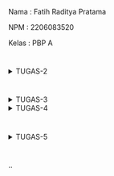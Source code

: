 Nama    : Fatih Raditya Pratama

NPM     : 2206083520

Kelas   : PBP A
#
<details>
<summary>TUGAS-2</summary>
1.  
Membuat proyek baru di Django:  

-pertama bikin directory baru  

-nyalakan virtual environment di directory dan masukkan requirements.txt yang berisi
requirements yang dibutuhkan  

-install semua lewat pip install  

-menjalankan command "python manage.py startapp ('app name')"di directory  

-tambahkan 'app name'(disini namanya 'main') di installed_apps dalam settings.py direktori project  

-Setelah itu kita akan mmebuat directory templates dalam directory 'main' dan akan menambahkan
main.html ke dalamnya  

-Untuk membuat models, kita bisa melakukan:  
```python
class Product(models.Model):
    name = models.CharField(max_length=255)
    amount = models.IntegerField()
    description = models.TextField()
```


untuk name, amount, dan description, pakai field yang sesuai, untuk
models.Model adalah kelas dasar yang digunakan untuk mendefinisikan model dalam Django.
Tidak lupa setelah ini kita perlu migrasi model data ini  untuk mengubah struktur tabel basis data 
sesuai dengan perubahan model yang didefinisikan dalam kode, kita bisa melakukan migrasi dengan cara:

python manage.py makemigrations ---> makemigrations menciptakan berkas migrasi yang berisi perubahan model yang belum diaplikasikan ke dalam basis data

diikuti dengan

python manage.py migrate ---> migrate mengaplikasikan perubahan model yang ada di basis data

-Setelah pembuatan model dan migrasi model selesai, kita bisa membuat function di views untuk di return ke html kita dengan cara:
```python
def show_main(request):
    context = {
        'name': 'Fatih Raditya Pratama',
        'class': 'PBP A',
    }

    return render(request, "main.html", context)

```

-Kita bisa melakukan routing ke main.html dengan cara:
```python
from django.urls import path, include
from main.views import show_main

app_name = 'main'

urlpatterns = [
    path('', show_main, name='show_main'),
    path('main/',include('main.urls'))
]
```
path 'main/' akan mengarahkan ke urls.py di directory main

-Setelah semua ini selesai, kita tinggal commit dan push ke repository github dan hubungkan ke adaptable

2.
![BAGAN-WebBasedDjangoApp!](PBP-Tugas2.png)

-Jadi, saat client melakukan request, dan jika valid diterima oleh web server, dan
diturunkan ke Django
-Django menentukan URL
-URL akan menentukan view mana yang dipilih
-view akan mengambil model
-models tersebut digunakan view untuk diteruskan ke template(html)
-template(html) diteruskan dan ditampilkan ke pengguna

3.
Venv(Virtual Environment), berguna untuk menjalankan project dengan dependencies yang berbeda-beda dalam
satu sistem operasi yang sama.


4. 
Perbedaan MVC, MVT, dan MVVM
-MVC(Model-View-Controller)
-MVT(Model-View-Template)
-MVVM(Model-View-Viewmodel)
Pada ketiga ini, model dan view itu sama, model untuk mengelola data aplikasi dan
view adalah bagian yang mengatur bagaimana data dari model ditampilkan ke user.

-Pada MVC, Controller bertanggung jawab untuk menerima input dari user dan mengupdate
view dan model
-Pada MVT, Template bertanggung jawab untuk menampilkan hasil kepada user (biasanya html)
-Pada MVVM, ViewModel bertanggung jawab untuk menghubungkan view dan model, jadi kayak
semacam gabungan antara view dan model

P.S
Selain 2 tes di tests.py saya menambahkan satu test lagi
</details>

#
<details>
<summary>TUGAS-3</summary>


1.
Perbedaan form POST dan form GET pada Django:

POST
Metode POST mengirimkan data sebagai bagian dari permintaan HTTP, yang tidak terlihat di URL

GET
Metode GET bundling data menjadi string yang nantinya akan ditampilkan pada URL.

Sumber:
https://docs.djangoproject.com/en/4.2/topics/forms/#:~:text=GET%20and%20POST%20are%20typically,the%20state%20of%20the%20system.

2.
HTML vs XML vs Json

HTML: HTML memiliki elemen khusus dan atribut yang digunakan untuk menentukan struktur dan tampilan konten web, jadi biasanya digunakan untuk halaman web, html juga bisa diubah tampilannya dengan menggunakan CSS dan Javascript.

XML: Dokumen XML membentuk struktur seperti tree yang dimulai dari root, lalu branch, hingga berakhir pada leaves. Dokumen XML harus mengandung sebuah root element yang merupakan parent dari elemen lainnya. XML memungkinkan penggunaan karakteristik khusus dan definisi dari dokumen karena XML didesain menjadi self-descriptive, kita bisa paham apa yang ada di XML dengan membaca XML nya. XML lebih mudah dibaca bagi orang awam.

Json: Json merupakan pasangan *key* *value* pair seperti dictionary pada Python dan map di Java, Json akan lebih sulit dipahami bagi orang awam yang melihat tapi pasti akan lebih mudah dipahami bagi pengembang karena Json merupakan turunan dari Javascript.

3.
Kenapa Json sering digunakan?

Json adalah turunan dari Javascript sehingga orang-orang yang berpangalaman dengan Javascript tentunya akan lebih suka menggunakan Json, dan karena Javascript juga banyak yang pakai, pasti yang pakai Json juga banyak. Selain itu, Json dinilai *lightweight*.

4.
-Making Forms

Untuk membuat forms pertama kita buat file forms.py di main aplikasi, kita bisa menggunakan
ModelForm dari Django dan import Product dari models yang ada di main, setelah itu, kita bisa
assign model=Product untuk menyimpan objek yang dibuat di form menjadi objek Product. Setelah itu
kita akan menambahkan fields yang telah kita buat di models yaitu name,price, dan description.

Setelah membuat forms.py kita bisa menambahkan method create_product di views untuk menambahkan
product yang kita buat di form ketika kita submit form-nya. kita declare form = ProductForm(request.POST or None) 
untuk membuat ProductForm berdasarkan input user di request.POST. Setelah itu, kita bisa cek apakah form nya
sudah valid atau belum dan kita simpan. Kita juga bisa gunakan HTTPResponseRedirect untuk redirect setelah data form
berhasil di simpan. 

Setelah itu, kita bisa menambahkan products nya di fungsi show_main yang ada di views untuk menampilkannya. Dan juga
kita harus menambahkan fungsi create_product di urls.py dan menambahkan path untuk menuju halaman form pembuatan product.
Setelah itu barulah kita buat halaman html nya.

2&3.  

-Menambahkan fungsi di views untuk Show HTML, XML, JSON, XML by ID, dan JSON by ID  

-Menambahkan routing  

-HTML:  

fungsi untuk show HTML sudah ada dari tugas sebelumnya yaitu show_main yang akan menggunakan fungsi render untuk mengambil 3 argumen yaitu context, request, dan main.html yang nantinya akan di render di satu main.html

-XML:  

Untuk mengembalikan data dalam bentuk XML kita bisa menggunakan serializer dan HTTPResponse, serializer digunakan untuk
mengubah/transalasi objek menjadi XML, lalu kita akan membuat fungsi show_xml yang akan return HTTPResponse untuk menampilkan
objek dalam bentuk xml
```python
return HttpResponse(serializers.serialize("xml", data), content_type="application/xml")
```
HTTPResponse berguna untuk mengembalikan menjadi laman yang bisa dilihat, setelah ini tidak lupa kita akan menambahkan path di
urls.py untuk menampilkan laman dalam fomat xml
```python
path('xml/', show_xml, name='show_xml'),
```
-JSON:  

Untuk JSon juga sama, menggunakan serializer dan HTTPResponse dan tidak lupa menambahkan path di urls.py untuk show dalam format
json, bentuk return dan path nya hanya tinggal diganti dengan json
```python
return HttpResponse(serializers.serialize("json", data), content_type="application/json")
```
ini routing nya
```python
path('json/', show_json, name='show_json'),
```
-XML & Json by ID:  

Sekarang untuk return data berdasarkan ID dalam XML dan Json kita bisa menambahkan variabel baru seperti ini.
```python
data = Product.objects.filter(pk=id)
```
Yang akan menyimpan hasil query dari data dengan id tertentu. Setelah itu barulah kita return seperti biasa
menggunakan HTTPResponse dan juga serializer, xml untuk format xml dan json untuk format json(sama seperti sebelum-sebelumnya). Tidak lupa kita akan menambahkan routing di urls.py, sama seperti sebelumnya:
```python
path('xml/<int:id>/', show_xml_by_id, name='show_xml_by_id'),

path('json/<int:id>/', show_json_by_id, name='show_json_by_id'),
```

Seperti di atas.

Screenshot Postman

![ScreenshotPostmanHTML!](PBP-Tugas3-1.png)
![ScreenshotPostmanXML!](PBP-Tugas3-2.png)
![ScreenshotPostmanJSON!](PBP-Tugas3-3.png)
![ScreenshotPostmanXMLByID!](PBP-Tugas3-4.png)
![ScreenshotPostmanJsonByID!](PBP-Tugas3-5.png)

Function untuk show jumlah barang yang ada:

Kita bisa import fungsi sum yang ada dari library django dan aggregate, fungsi sum berguna untuk
menjumlahkan numericalField, integer, float, dsb. Aggregate sendiri adalah method yang diperlukan
jika ingin menggunakan fungsi-fungsi seperti Sum, Avg, Count, Max, Min, dll. Ini semua karena
Sum, Avg, Count, Max, Min, dll itu adalah bagian dari aggregate functions yang membutuhkan aggregate
method. Berikut adalah code nya:
```python
def show_main(request):
    ...
    total_amount = products.aggregate(Sum('amount'))['amount__sum']

    context = {
        ....
        'totalAmount': total_amount,
    }

    return render(request, "main.html", context)
```
#
</details>

<details>
<summary>TUGAS-4</summary>

##
Register:

Dengan memanfaatkan UserCreationForm bawaan, kita bisa membuat tampilan html baru dan akan lakukan routing ke page tersebut, lalu dengan fungsi register di views.py dengan query berdasarkan input user di {request.POST} dan pada akhirnya akan return kembali ke main

```python
def register(request):
    form = UserCreationForm()

    if request.method == "POST":
        form = UserCreationForm(request.POST)
        if form.is_valid():
            form.save()
            messages.success(request, 'Your account has been successfully created!')
            return redirect('main:login')
    context = {'form':form}
    return render(request, 'register.html', context)
```
###
Login:

Membuat login page, kita perlu membuat suatu fungsi lagi di views.py dan akan memanfaatkan {authenticate} dan {login} dari library django, authenticate(request, username=username, password=password) digunakan untuk melakukan autentikasi pengguna berdasarkan username dan password yang diterima dari permintaan (request) yang dikirim oleh pengguna saat login. Setelah itu, kita akan buat page login.html tidak lupa dengan routing, login.html adalah sarana untuk user login dan kita akan restriksi page main dengan cara menambahkan 
```python
@login_required(login_url='/login')
```
pada fungsi show_main agar mengarahkan page ke login.html, jadi user harus login untuk melihat page main.
###
Logout:

Untuk logout, kita bisa memanfaatkan logout dari django, user akan logout berdasarkan input user dan jika logout akan kembali ke page login.
```python
def logout_user(request):
    logout(request)
    return redirect('main:login')
```
Untuk input dari user sendiri kita bisa menambahkan button logout di main.html
###
Dummy Account:

Membuat dummy account, kita bisa menggunakan fitur register yang sudah dibuat sebelumnya, saya akan membuat dua dummy account masing-masing bernama bader dan franku. Masing-masing dengan tiga data unique.
####
bader:

Akun bader berisi tiga item: HG 1/144 MS-06s Char's Zaku-II, HG 1/144 MS-05s Char's Zaku-I, dan 1/100 Full-Mechanics Gundam Aerial 

franku:

Akun franku berisi tiga item: PG RX 0 1/60 Unicorn Gundam, PG 1/60 GN-001 Gundam Exia, dan PG MS-06 F 1/60 Zaku II
###
Menghubungkan model item dengan user:

Hal ini dilakukan supaya setiap account punya item-item unik tersendiri yang berbeda dengan akun lain. Untuk melakukan ini, kita bisa menambahkan model user di models.py directory main, lalu tambahkan di class product,
```python
class Product(models.Model):
    user = models.ForeignKey(User, on_delete=models.CASCADE)
    ...
```
Jadi, sebuah product akan terasosiasi dengan seorang user dengan suatu ForeignKey. Setelah itu, pada fungsi create_product di views.py bisa kita edit menjadi;
```python
def create_product(request):
 form = ProductForm(request.POST or None)

 if form.is_valid() and request.method == "POST":
     product = form.save(commit=False)
     product.user = request.user
     product.save()
     return HttpResponseRedirect(reverse('main:show_main'))
 ...
```
param commit=false berguna untuk mencegah Django untuk tidak langsung menyimpan objek yang dibuat ke dalam database, jadi objek tersebut bisa dimodifikasi dahulu sebelum disimpan. Pada kasus ini, kita akan mengisi field user dengan objek User dari return value request.user yang sedang terotorisasi untuk menandakan bahwa objek tersebut dimiliki oleh pengguna yang sedang login.
###
User details and cookies:

Untuk menambahkan detail seperti siapa yang sedang login, kita bisa menambahkan di context fungsi show_main seperti ini:
```python
def show_main(request):
    products = Product.objects.filter(user=request.user)

    context = {
        'name': request.user.username,
    ...
...
```
Dimana request.user.username akan me return username dari user yang sedang login. Untuk cookies sendiri, seperti last login nya kapan, kita bisa menambahkan di login_user;
```python
...
if user is not None:
    login(request, user)
    response = HttpResponseRedirect(reverse("main:show_main")) 
    response.set_cookie('last_login', str(datetime.datetime.now()))
    return response
...
```
Jadi dengan penambahan cookie last login, kita akan menyimpan string berupa datetime dari saat user tersebut login, dan untuk menampilkannya di main, kita tinggal menambahkan seperti di context views.py dan tampilkan di main di bawah tombol logout seperti ini;
```python
context = {
    'name': 'Pak Bepe',
    'class': 'PBP A',
    'products': products,
    'last_login': request.COOKIES['last_login'],
}
```
```html
...
<h5>Sesi terakhir login: {{ last_login }}</h5>
...
```
Oh iya, tidak lupa, kita juga akan delete cookie last_login saat logout, kita bisa menambahkan seperti ini di fungsi logout_user;
```python
response.delete_cookie('last_login')
```
##
###
Apa itu Django UserCreationForm?

Django UserCreationForm adalah impor formulir bawaan yang memudahkan pembuatan formulir pendaftaran pengguna dalam aplikasi web. Dengan formulir ini, pengguna baru dapat mendaftar dengan mudah di situs web Anda tanpa harus menulis kode dari awal. Tapi kekurangan dari UserCreationForm ini adalah adanya keterbatasan dalam kustomisasi UI dan tidak suitable untuk penggunaan yang lebih kompleks.
###
Apa perbedaan antara autentikasi dan otorisasi dalam konteks Django, dan mengapa keduanya penting?

Authentication adalah proses untuk mengetahui siapa ini, siapa yang sedang menggunakan, contoh dari authentication adalah login. Tujuan dari adanya authentication adalah untuk memastikan sang pengguna adalah orang yang di klaim.

Authorization adalah proses verifikasi untuk memastikan apakah kita punya akses terhadap sesuatu. Jika tidak ada authorization, maka pengguna random bisa saja menghapus sesuatu yang penting milik pengguna tertentu.

Keduanya ini sangatlah penting karena dua ini adalah dasar konsep keamanan aplikasi web.
###
Cookies?

Cookies adalah data kecil yang disimpan pada perangkat pengguna oleh browser web sebagai respons atas permintaan dari server web. Data ini dapat berupa informasi singkat, seperti pengenal sesi, preferensi pengguna, atau informasi lainnya yang diperlukan oleh aplikasi web. Cookies memungkinkan aplikasi web untuk menyimpan informasi di perangkat pengguna dan mengaksesnya kembali di masa mendatang. Cookies pada django pada dasarnya juga melakukan hal yang sama.
###
Apakah penggunaan cookies aman secara default dalam pengembangan web, atau apakah ada risiko potensial yang harus diwaspadai?

Walaupun cookies adalah hal yang umum dalam sebuah aplikasi web, tapi kita harus tetap waspada karena cookies bisa saja melanggar hak privasi kita dan mengambil data-data pribadi tanpa izin.
</details>

#
<details>
<summary>TUGAS-5</summary>

##
Pertama kita menambahkan bootstrap, CSS, dan JS,setelah itu, saya menambahkan navbar pada main
```html
<nav class="navbar navbar-expand-lg navbar-dark bg-dark">
        <div class="container-fluid">
            <a class="navbar-brand" href="#">Welcome, {{name}}</a>
            <a style = "border-color: darkgrey; border-style: solid; padding: 0.01 rem; border-width: 5px;" href="{% url 'main:logout' %}">
                <button>
                    Logout
                </button>
            </a>
        </div>
    </nav>
```
di sini navbar saya memiliki brand yang berisi sapaan pada username, lalu ada button 'Logout' yang akan menggiring user ke fungsi logout.

Selanjutnya, saya mengubah tampilan pada main.html menggunakan card, dan utk objek terakhir, akan diberi warna berbeda dari card sebelumnya
```html
 <div class="row">
        {% for product in products %}
            <div class="col-md-4 mb-3{% if forloop.last %} last-card{% endif %}">
                <div class="card custom-card{% if forloop.last %} last-product-card{% endif %}">
                    <div class="card-body">
                        <h5 class="card-title">{{ product.name }}</h5>
                        <p class="card-text">Amount: {{ product.amount }}</p>
                        <p class="card-text"> Description:<br>
                            {{ product.description|linebreaks }}</p>
                        <p class="card-text">Price: ${{ product.price }}</p>
                        <a href="{% url 'main:edit_product' product.pk %}" class="btn btn-primary btn-sm">Edit</a>
                        <a href="{% url 'main:delete_product' product.pk %}" class="btn btn-danger btn-sm">Delete</a>
                    </div>
                </div>
            </div>
        {% endfor %}
    </div>
    <style>
        .last-product-card {
            background-color: khaki; /* Specify the desired background color */
        }
    </style>
```
Pada saat melakukan looping, saya menambahkan kondisi if loop.last maka last nya menjadi last-product-card yang saya atur background color nya jadi berbeda

Selain di main, saya juga menambahkan navbar pada create_product
```html
{% extends 'base.html' %} 

{% block content %}
<nav class="navbar navbar-expand-lg navbar-dark bg-dark">
    <div class="container-fluid">
        <a class="navbar-brand" href="{% url 'main:show_main' %}">Back to main</a>
        <a href="{% url 'main:logout' %}">
            <button>
                Logout
            </button>
        </a>
    </div>
</nav>
<h1>What would you like to add today?</h1>

<form method="POST">
    {% csrf_token %}
    <table>
        {{ form.as_table }}
        <tr>
            <td></td>
            <td>
                <input type="submit" value="Add Product"/>
            </td>
        </tr>
    </table>
</form>

{% endblock %}
```
Pada brand navbar yang isinya 'back to main' saya menambahkan url utk kembali ke main, jadi tidak hanya sekedar label, jika user click navbar brand, mereka akan dikembalikan ke main. Satu lagi, saya menambahkan 'price' di models karena sepertinya diperlukan.
<br>
PERTANYAAN
1. Selectors

-Element selector:
Memungkinkan utk mengubah properti utk semua elemen yang memiliki tag HTML yang sama
Ini biasanya digunakan kalau kita ingin apply style yang sama utk satu elemen di website kita

-ID selector:
Selector menggunakan id, id unique utk satu halaman web, id dapat ditambahkan pada template HTML
Id selector digunakan jika kita ingin apply suatu style spesifik ke satu halaman

-Class selector:
Class selector memungkinkan utk mengelompokkan elemen dengan karakteristik sama
Jadinya class selector digunakan jika kita ingin apply suatu style utk sekelompok elemen dengan karakteristik sama

2. Margin and Padding

Margin: ruang di luar elemen, digunakan utk mengatur jarak di luar, jadi ga keliatan numpuk atau terlalu berdempetan

Padding: padding digunakan untuk membatasi konten dalam elemen, seperti batas ujung paragraf di word, ga sampai di pinggir kertas nya

3. Bootstrap vs Tailwind

Bootstrap sudah memiliki elemen siap pakai, jadi utk komponen-komponen sudah di pre-design oleh bootstrap, 

Tailwind adalah framework utility-first, yang berarti itu memberikan banyak utility classes yang dapat langsung digunakan di HTML untuk membangun desain. Lebih banyak fokus pada penggunaan kelas yang menggambarkan apa yang ingin dicapai, bukan penggunaan komponen

Jadi, bootstrap digunakan jika kita perlu bekerja cepat, karena komponen-komponen sudah di pre-design oleh bootstrap, sedangkan utk Tailwind, itu bagus jika kita ingin benar2 kustomisasi secara bebas dan tidak terikat pada suatu hal spesifik.
</details>

#
..